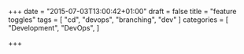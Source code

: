 +++
date = "2015-07-03T13:00:42+01:00"
draft = false
title = "feature toggles"
tags = [ "cd", "devops", "branching", "dev" ]
categories = [
  "Development",
  "DevOps",
]

+++

